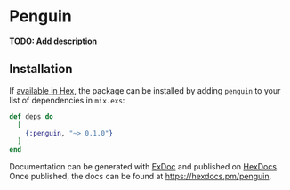 # Penguin

**TODO: Add description**

## Installation

If [available in Hex](https://hex.pm/docs/publish), the package can be installed
by adding `penguin` to your list of dependencies in `mix.exs`:

```elixir
def deps do
  [
    {:penguin, "~> 0.1.0"}
  ]
end
```

Documentation can be generated with [ExDoc](https://github.com/elixir-lang/ex_doc)
and published on [HexDocs](https://hexdocs.pm). Once published, the docs can
be found at <https://hexdocs.pm/penguin>.

